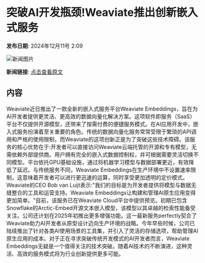 # 突破AI开发瓶颈!Weaviate推出创新嵌入式服务

**发布日期**: 2024年12月11号 2:09

![新闻图片](https://pic.chinaz.com/picmap/201811151621144309_52.jpg)

**新闻链接**: [点击查看原文](https://www.aibase.com/zh/news/13854)

## 内容

Weaviate近日推出了一款全新的嵌入式服务平台Weaviate Embeddings，旨在为AI开发者提供更灵活、更高效的数据向量化解决方案。这项软件即服务（SaaS）平台不仅提供开源模型，还带来了按需付费的便捷服务模式。在AI应用开发中，嵌入式服务扮演着至关重要的角色。传统的数据向量化服务常常受限于繁琐的API调用和严格的使用限制，而Weaviate的这项创新正是为了突破这些技术障碍。该服务的核心优势在于:开发者可以直接访问Weaviate云端托管的开源和专有模型，无需依赖外部提供商。用户拥有完全的嵌入式数据控制权，并可根据需要灵活切换不同模型。平台依托GPU基础设施，通过将机器学习模型与数据部署更近，有效降低了延迟。与传统服务不同，Weaviate Embeddings在生产环境中不设置速率限制，这意味着开发者可以进行更迅速的运算，同时享受更加透明的定价模式。Weaviate的CEO Bob van Luijt表示:"我们的目标是为开发者提供将模型与数据无缝整合的工具和运营支持。Weaviate Embeddings让构建和管理AI原生应用变得更加简单。"目前，该服务已在Weaviate Cloud平台中提供预览。初期已包含Snowflake的Arctic-Embed开源文本嵌入模型，该模型以其卓越的检索性能备受关注。公司还计划在2025年初推出更多增强功能。这一最新服务perfectly契合了Weaviate助力AI开发者从原型设计迈向生产环境的战略。今年早些时候，公司已陆续推出了针对各类AI使用场景的工具集，并引入了灵活的存储选项，帮助管理AI原生应用的成本。对于正在寻求突破传统开发模式的AI开发者而言，Weaviate Embeddings无疑是一个值得关注的技术突破。随着AI技术的不断演进，这种灵活、高效的服务模式将为行业创新提供更多可能。
